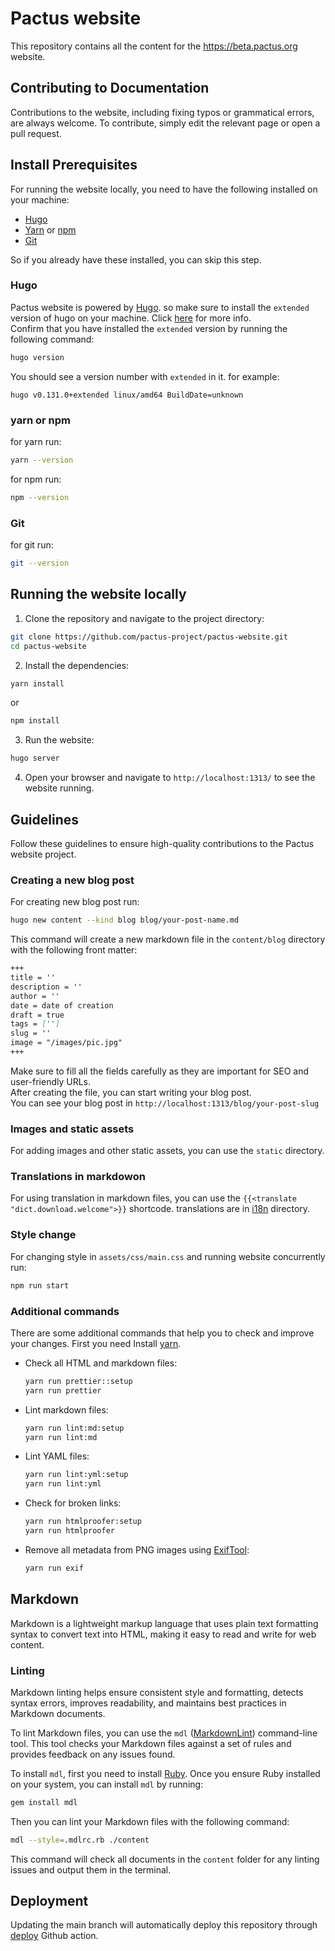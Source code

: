 # Pactus website

This repository contains all the content for the https://beta.pactus.org website.

## Contributing to Documentation
Contributions to the website, including fixing typos or grammatical errors, are always welcome. To contribute, simply edit the relevant page or open a pull request.

## Install Prerequisites
For running the website locally, you need to have the following installed on your machine:
- [Hugo](https://gohugo.io/)
- [Yarn](https://yarnpkg.com/) or [npm](https://www.npmjs.com/)
- [Git](https://git-scm.com/)

So if you already have these installed, you can skip this step.
### Hugo
Pactus website is powered by [Hugo](https://gohugo.io/).
so make sure to install the `extended` version of hugo on your machine.
Click [here](https://gohugo.io/installation/) for more info.\
Confirm that you have installed the `extended` version by running the following command:
```bash
hugo version
```
You should see a version number with `extended` in it. for example:
```bach
hugo v0.131.0+extended linux/amd64 BuildDate=unknown
```
### yarn or npm
for yarn run:
```bash
yarn --version
```
for npm run:
```bash
npm --version
```
### Git
for git run:
```bash
git --version
```
## Running the website locally
1. Clone the repository and navigate to the project directory:
```bash
git clone https://github.com/pactus-project/pactus-website.git
cd pactus-website
```
2. Install the dependencies:
```bash
yarn install
```
or
```bash
npm install
```
3. Run the website:
```bash
hugo server
```
4. Open your browser and navigate to `http://localhost:1313/` to see the website running.

## Guidelines

Follow these guidelines to ensure high-quality contributions to the Pactus website project.

### Creating a new blog post
For creating new blog post run:
```bash
hugo new content --kind blog blog/your-post-name.md
```
This command will create a new markdown file in the `content/blog` directory with the following front matter:
```markdown
+++
title = ''
description = ''
author = ''
date = date of creation
draft = true
tags = ['']
slug = ''
image = "/images/pic.jpg"
+++
```
Make sure to fill all the fields carefully as they are important for SEO and user-friendly URLs.\
After creating the file, you can start writing your blog post.\
You can see your blog post in `http://localhost:1313/blog/your-post-slug`

### Images and static assets
For adding images and other static assets, you can use the `static` directory.

### Translations in markdowon
For using translation in markdown files, you can use the `{{<translate "dict.download.welcome">}}` shortcode. translations are in [i18n](./i18n/) directory.

### Style change
For changing style in `assets/css/main.css` and running website concurrently run:
```bash
npm run start
```


### Additional commands

There are some additional commands that help you to check and improve your changes.
First you need Install [yarn](https://yarnpkg.com/).

- Check all HTML and markdown files:

  ```bash
  yarn run prettier::setup
  yarn run prettier
  ```

- Lint markdown files:

  ```bash
  yarn run lint:md:setup
  yarn run lint:md
  ```

- Lint YAML files:

  ```bash
  yarn run lint:yml:setup
  yarn run lint:yml
  ```

- Check for broken links:

  ```bash
  yarn run htmlproofer:setup
  yarn run htmlproofer
  ```

- Remove all metadata from PNG images using [ExifTool](https://exiftool.org/):

  ```bash
  yarn run exif
  ```

## Markdown

Markdown is a lightweight markup language that uses plain text formatting syntax to convert text into HTML,
making it easy to read and write for web content.

### Linting

Markdown linting helps ensure consistent style and formatting, detects syntax errors, improves readability,
and maintains best practices in Markdown documents.

To lint Markdown files, you can use the `mdl` ([MarkdownLint](https://github.com/DavidAnson/markdownlint)) command-line tool.
This tool checks your Markdown files against a set of rules and provides feedback on any issues found.

To install `mdl`, first you need to install [Ruby](https://www.ruby-lang.org/en/documentation/installation/).
Once you ensure Ruby installed on your system, you can install `mdl` by running:

```sh
gem install mdl
```

Then you can lint your Markdown files with the following command:

```sh
mdl --style=.mdlrc.rb ./content
```

This command will check all documents in the `content` folder for any linting issues and output them in the terminal.

## Deployment

Updating the main branch will automatically deploy this repository through [deploy](.github/workflows/deploy.yml) Github action.